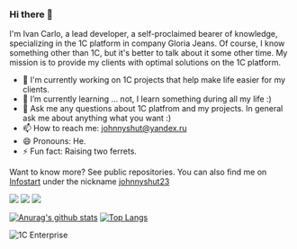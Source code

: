 ### Hi there 👋

I'm Ivan Carlo, a lead developer, a self-proclaimed bearer of knowledge, specializing in the 1C platform in company Gloria Jeans. Of course, I know something other than 1C, but it's better to talk about it some other time. My mission is to provide my clients with optimal solutions on the 1C platform.

- 🔭 I'm currently working on 1C projects that help make life easier for my clients.
- 🌱 I’m currently learning ... not, I learn something during all my life :)
- 💬 Ask me any questions about 1C platfrom and my projects. In general ask me about anything what you want :)
- 📫 How to reach me: johnnyshut@yandex.ru
- 😄 Pronouns: He.
- ⚡ Fun fact: Raising two ferrets.

Want to know more? See public repositories. You can also find me on [Infostart](https://infostart.ru/) under the nickname [johnnyshut23](https://infostart.ru/profile/534321/)

![](https://vistr.dev/badge?repo=johnnyshut.johnnyshut&corners=square)
[![](https://img.shields.io/badge/-@johnnyshut-%23181717?style=flat-square&logo=github)](https://github.com/johnnyshut)
[![](https://img.shields.io/website?color=0ab9e6&style=flat-square&up_message=aksioma.dev&url=https%3A%2F%aksioma.dev)](https://aksioma.dev)

[![Anurag's github stats](https://github-readme-stats.vercel.app/api?username=johnnyshut&count_private=true&show_icons=true&theme=tokyonight)](https://github.com/johnnyshut)
[![Top Langs](https://github-readme-stats.vercel.app/api/top-langs/?username=johnnyshut&count_private=true&hide=css&layout=compact&theme=tokyonight)](https://github.com/johnnyshut)

![1C Enterprise](https://img.shields.io/badge/-1C%20Enterprise-yellow)
